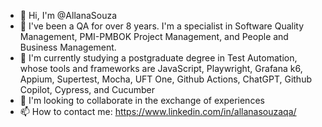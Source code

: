 - 👋 Hi, I'm @AllanaSouza
- 👀 I've been a QA for over 8 years. I'm a specialist in Software Quality Management, PMI-PMBOK Project Management, and People and Business Management.
- 🌱 I'm currently studying a postgraduate degree in Test Automation, whose tools and frameworks are JavaScript, Playwright, Grafana k6, Appium, Supertest, Mocha, UFT One, Github Actions, ChatGPT, Github Copilot, Cypress, and Cucumber
- 💞️ I'm looking to collaborate in the exchange of experiences
- 📫 How to contact me: https://www.linkedin.com/in/allanasouzaqa/

<!---
AllanaSouza/AllanaSouza is a ✨ special ✨ repository because its `README.md` (this file) appears on your GitHub profile.
You can click the Preview link to take a look at your changes.
--->

